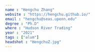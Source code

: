 ```yaml
---
name : "Hengchu Zhang"
website : "https://hengchu.github.io/"
email : "hengchu@seas.upenn.edu"
degree : "Ph.D"
where : "Hudson River Trading"
year : "2021"
tags : ["alum"]
headshot : "HengchuZ.jpg"
---
```

